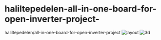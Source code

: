 # haliltepedelen-all-in-one-board-for-open-inverter-project-
haliltepedelen/all-in-one-board-for-open-inverter-project 
![layout](https://user-images.githubusercontent.com/54251312/165001656-869534ba-7106-4fb8-8f86-f47166374a3e.jpg)
![3d](https://user-images.githubusercontent.com/54251312/165001663-a98b202c-df37-49a2-8206-d5c9aeff12bd.jpg)
